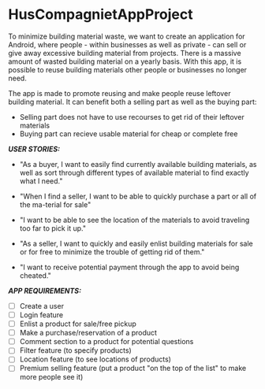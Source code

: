 # HusCompagnietAppProject

To minimize building material waste, we want to create an application for Android, where people - within businesses as well as private - can sell or give away excessive building material from projects.
There is a massive amount of wasted building material on a yearly basis. With this app, it is possible to reuse building materials other people or businesses no longer need. 

The app is made to promote reusing and make people reuse leftover building material. It can benefit both a selling part as well as the buying part:
- Selling part does not have to use recourses to get rid of their leftover materials
- Buying part can recieve usable material for cheap or complete free

***USER STORIES:***

-	"As a buyer, I want to easily find currently available building materials, as well as sort through different types of available material to find exactly what I need."
-	"When I find a seller, I want to be able to quickly purchase a part or all of the ma-terial for sale"
-	"I want to be able to see the location of the materials to avoid traveling too far to pick it up."

-	"As a seller, I want to quickly and easily enlist building materials for sale or for free to minimize the trouble of getting rid of them."
-	"I want to receive potential payment through the app to avoid being cheated."

***APP REQUIREMENTS:***
- [ ] Create a user
- [ ] Login feature
- [ ] Enlist a product for sale/free pickup
- [ ] Make a purchase/reservation of a product
- [ ] Comment section to a product for potential questions
- [ ] Filter feature (to specify products)
- [ ] Location feature (to see locations of products)
- [ ] Premium selling feature (put a product "on the top of the list" to make more people see it)
